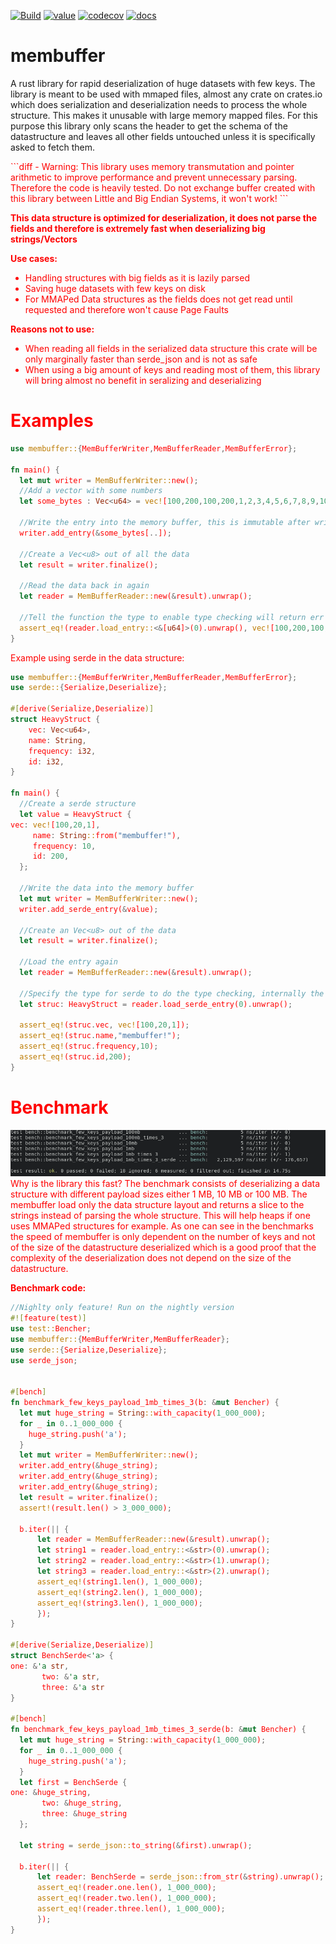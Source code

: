 [![Build](https://github.com/ShadowItaly/membuffer/workflows/Build/badge.svg)](https://github.com/ShadowItaly/membuffer/actions)
[![value](https://img.shields.io/crates/v/membuffer)](https://crates.io/crates/membuffer)
[![codecov](https://codecov.io/gh/ShadowItaly/membuffer/branch/main/graph/badge.svg?token=H1xcM8Umr6)](https://codecov.io/gh/ShadowItaly/membuffer)
[![docs](https://docs.rs/membuffer/badge.svg)](https://docs.rs/membuffer)

# membuffer
A rust library for rapid deserialization of huge datasets with few keys. The library is meant to be used with mmaped files, almost any crate on crates.io which does serialization and deserialization needs to process the whole structure. This makes it unusable with large memory mapped files. For this purpose this library only scans the header to get the schema of the datastructure and leaves all other fields untouched unless it is specifically asked to fetch them.

<span style='color: red'>
```diff
- Warning: This library uses memory transmutation and pointer arithmetic to improve performance and
prevent unnecessary parsing. Therefore the code is heavily tested. Do not exchange buffer created with this library between Little and
Big Endian Systems, it won't work!
```

**This data structure is optimized for deserialization, it does not parse the fields and therefore is extremely fast when deserializing big strings/Vectors**

**Use cases:**
- Handling structures with big fields as it is lazily parsed
- Saving huge datasets with few keys on disk
- For MMAPed Data structures as the fields does not get read until requested and therefore won't cause Page Faults

**Reasons not to use:**
- When reading all fields in the serialized data structure this crate will be only marginally faster than serde_json and is not as safe
- When using a big amount of keys and reading most of them, this library will bring almost no benefit in seralizing and deserializing


# Examples

```rust
use membuffer::{MemBufferWriter,MemBufferReader,MemBufferError};

fn main() {
  let mut writer = MemBufferWriter::new();
  //Add a vector with some numbers
  let some_bytes : Vec<u64> = vec![100,200,100,200,1,2,3,4,5,6,7,8,9,10];

  //Write the entry into the memory buffer, this is immutable after writing no changing after this
  writer.add_entry(&some_bytes[..]);
  
  //Create a Vec<u8> out of all the data
  let result = writer.finalize();

  //Read the data back in again
  let reader = MemBufferReader::new(&result).unwrap();

  //Tell the function the type to enable type checking will return err if the type is not right
  assert_eq!(reader.load_entry::<&[u64]>(0).unwrap(), vec![100,200,100,200,1,2,3,4,5,6,7,8,9,10]);
}
```

Example using serde in the data structure:
```rust
use membuffer::{MemBufferWriter,MemBufferReader,MemBufferError};
use serde::{Serialize,Deserialize};

#[derive(Serialize,Deserialize)]
struct HeavyStruct {
    vec: Vec<u64>,
    name: String,
    frequency: i32,
    id: i32,
}

fn main() {
  //Create a serde structure
  let value = HeavyStruct {
vec: vec![100,20,1],
     name: String::from("membuffer!"),
     frequency: 10,
     id: 200,
  };

  //Write the data into the memory buffer
  let mut writer = MemBufferWriter::new();
  writer.add_serde_entry(&value);

  //Create an Vec<u8> out of the data
  let result = writer.finalize();

  //Load the entry again
  let reader = MemBufferReader::new(&result).unwrap();

  //Specify the type for serde to do the type checking, internally the serde object is saved as JSON string representation
  let struc: HeavyStruct = reader.load_serde_entry(0).unwrap();

  assert_eq!(struc.vec, vec![100,20,1]);
  assert_eq!(struc.name,"membuffer!");
  assert_eq!(struc.frequency,10);
  assert_eq!(struc.id,200);
}
```

# Benchmark
![Benchmark](assets/benchmark.png)
Why is the library this fast? The benchmark consists of deserializing a data structure with different payload sizes either 1 MB, 10 MB or 100 MB. The membuffer load only the data structure layout and returns a slice to the strings instead of parsing the whole structure. This will help heaps if one uses MMAPed structures for example. As one can see in the benchmarks the speed of membuffer is only dependent on the number of keys and not of the size of the datastructure deserialized which is a good proof that the complexity of the deserialization does not depend on the size of the datastructure.

**Benchmark code:**
```rust
//Nighlty only feature! Run on the nightly version
#![feature(test)]
use test::Bencher;
use membuffer::{MemBufferWriter,MemBufferReader};
use serde::{Serialize,Deserialize};
use serde_json;


#[bench]
fn benchmark_few_keys_payload_1mb_times_3(b: &mut Bencher) {
  let mut huge_string = String::with_capacity(1_000_000);
  for _ in 0..1_000_000 {
    huge_string.push('a');
  }
  let mut writer = MemBufferWriter::new();
  writer.add_entry(&huge_string);
  writer.add_entry(&huge_string);
  writer.add_entry(&huge_string);
  let result = writer.finalize();
  assert!(result.len() > 3_000_000);

  b.iter(|| {
      let reader = MemBufferReader::new(&result).unwrap();
      let string1 = reader.load_entry::<&str>(0).unwrap();
      let string2 = reader.load_entry::<&str>(1).unwrap();
      let string3 = reader.load_entry::<&str>(2).unwrap();
      assert_eq!(string1.len(), 1_000_000);
      assert_eq!(string2.len(), 1_000_000);
      assert_eq!(string3.len(), 1_000_000);
      });   
}

#[derive(Serialize,Deserialize)]
struct BenchSerde<'a> {
one: &'a str,
       two: &'a str,
       three: &'a str
}

#[bench]
fn benchmark_few_keys_payload_1mb_times_3_serde(b: &mut Bencher) {
  let mut huge_string = String::with_capacity(1_000_000);
  for _ in 0..1_000_000 {
    huge_string.push('a');
  }
  let first = BenchSerde {
one: &huge_string,
       two: &huge_string,
       three: &huge_string
  };

  let string = serde_json::to_string(&first).unwrap();

  b.iter(|| {
      let reader: BenchSerde = serde_json::from_str(&string).unwrap();
      assert_eq!(reader.one.len(), 1_000_000);
      assert_eq!(reader.two.len(), 1_000_000);
      assert_eq!(reader.three.len(), 1_000_000);
      });
}
```
